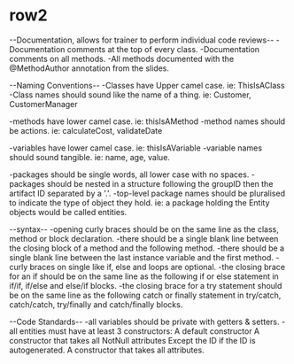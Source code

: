 # row2
--Documentation, allows for trainer to perform individual code reviews--
-Documentation comments at the top of every class.
-Documentation comments on all methods.
-All methods documented with the @MethodAuthor annotation from the slides.

--Naming Conventions--
-Classes have Upper camel case. ie: ThisIsAClass
-Class names should sound like the name of a thing. ie: Customer, CustomerManager

-methods have lower camel case. ie: thisIsAMethod
-method names should be actions. ie: calculateCost, validateDate

-variables have lower camel case. ie: thisIsAVariable
-variable names should sound tangible. ie: name, age, value.

-packages should be single words, all lower case with no spaces.
-packages should be nested in a structure following the groupID then the artifact ID separated by a '.'.
-top-level package names should be pluralised to indicate the type of object they hold. ie: a package holding the Entity objects would be called entities.

--syntax--
-opening curly braces should be on the same line as the class, method or block declaration.
-there should be a single blank line between the closing block of a method and the following method.
-there should be a single blank line between the last instance variable and the first method.
-curly braces on single like if, else and loops are optional.
-the closing brace for an if should be on the same line as the following if or else statement in if/if, if/else and else/if blocks.
-the closing brace for a try statement should be on the same line as the following catch or finally statement in try/catch, catch/catch, try/finally and catch/finally blocks.

--Code Standards--
-all variables should be private with getters & setters.
-all entities must have at least 3 constructors:
    A default constructor
    A constructor that takes all NotNull attributes Except the ID if the ID is autogenerated.
    A constructor that takes all attributes.

